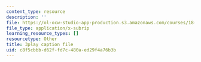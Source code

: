 ```yaml
---
content_type: resource
description: ''
file: https://ol-ocw-studio-app-production.s3.amazonaws.com/courses/18-01sc-single-variable-calculus-fall-2010/c8f5cbbbd62ffd7c480aed29f4a76b3b_PNTnmH6jsRI.srt
file_type: application/x-subrip
learning_resource_types: []
resourcetype: Other
title: 3play caption file
uid: c8f5cbbb-d62f-fd7c-480a-ed29f4a76b3b
---
```

